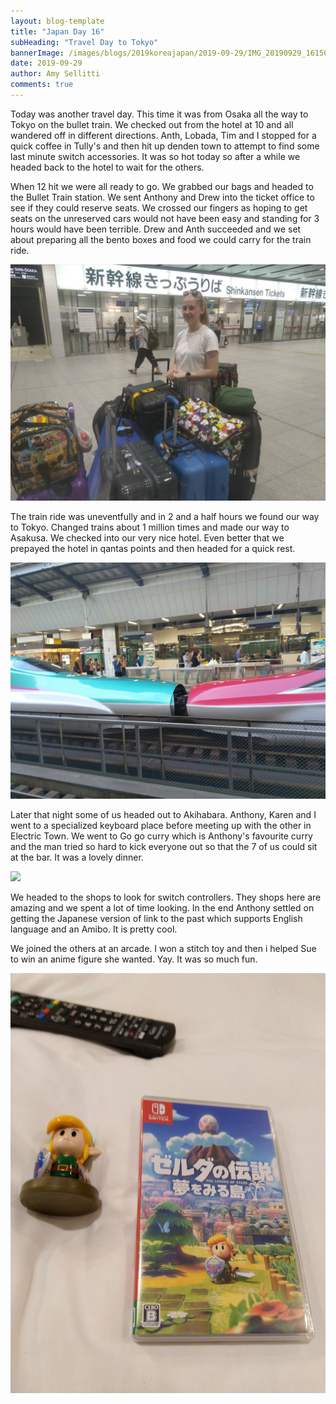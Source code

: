 ```yaml
---
layout: blog-template
title: "Japan Day 16"
subHeading: "Travel Day to Tokyo"
bannerImage: /images/blogs/2019koreajapan/2019-09-29/IMG_20190929_161505.jpg_compressed.JPEG
date: 2019-09-29
author: Amy Sellitti
comments: true
---
```


Today was another travel day. This time it was from Osaka all the way to Tokyo on the bullet train. We checked out from the hotel at 10 and all wandered off in different directions. Anth, Lobada, Tim and I stopped for a quick coffee in Tully's and then hit up denden town to attempt to find some last minute switch accessories. It was so hot today so after a while we headed back to the hotel to wait for the others.

When 12 hit we were all ready to go. We grabbed our bags and headed to the Bullet Train station. We sent Anthony and Drew into the ticket office to see if they could reserve seats. We crossed our fingers as hoping to get seats on the unreserved cars would not have been easy and standing for 3 hours would have been terrible. Drew and Anth succeeded and we set about preparing all the bento boxes and food we could carry for the train ride.

<div class="center-image"><img src="/images/blogs/2019koreajapan/2019-09-29/IMG_20190929_124206.jpg_compressed.JPEG"/></div>

The train ride was uneventfully and in 2 and a half hours we found our way to Tokyo. Changed trains about 1 million times and made our way to Asakusa. We checked into our very nice hotel. Even better that we prepayed the hotel in qantas points and then headed for a quick rest.

<div class="center-image"><img src="/images/blogs/2019koreajapan/2019-09-29/IMG_20190929_161505.jpg_compressed.JPEG"/></div>

Later that night some of us headed out to Akihabara. Anthony, Karen and I went to a specialized keyboard place before meeting up with the other in Electric Town. We went to Go go curry which is Anthony's favourite curry and the man tried so hard to kick everyone out so that the 7 of us could sit at the bar. It was a lovely dinner.

<div class="center-image"><img src="https://lh3.googleusercontent.com/TXOpOQSVOz-nRUSrdGs_5zwSKcUKIo-WPec7aoZkkJm7XBjpPvaWUIFNG8Jd-ty7u4fRqDUfl8u9IlzxYLPjpB6RW0xVZitLedcUFZS8He3cN8Zro6th653RsNzeeIHMFC2P0iYCOXs=w2400"/></div>

We headed to the shops to look for switch controllers. They shops here are amazing and we spent a lot of time looking. In the end Anthony settled on getting the Japanese version of link to the past which supports English language and an Amibo. It is pretty cool.

We joined the others at an arcade. I won a stitch toy and then i helped Sue to win an anime figure she wanted. Yay. It was so much fun.

<div class="center-image"><img src="/images/blogs/2019koreajapan/2019-09-29/IMG_20190929_224419.jpg_compressed.JPEG"/></div>
